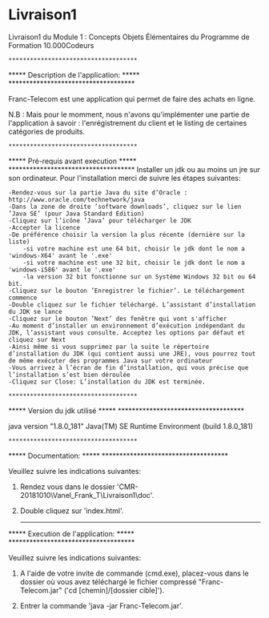 # Livraison1
Livraison1 du Module 1 : Concepts Objets Élémentaires du Programme de Formation 10.000Codeurs

	************************************
*****  	Description de l'application:   	*****
	************************************

Franc-Telecom est une application qui permet de faire des achats en ligne.

N.B : Mais pour le momment, nous n'avons qu'implémenter une partie de l'application à savoir :
	l'enrégistrement du client et le listing de certaines catégories de produits. 

	************************************
*****  	     Pré-requis avant execution		*****
	************************************
Installer un jdk ou au moins un jre sur son ordinateur.
Pour l'installation merci de suivre les étapes suivantes:

	-Rendez-vous sur la partie Java du site d’Oracle : http://www.oracle.com/technetwork/java
	-Dans la zone de droite ’software downloads’, cliquez sur le lien ’Java SE’ (pour Java Standard Edition)
	-Cliquez sur l’icône ’Java’ pour télécharger le JDK
	-Accepter la licence
	-De préférence choisir la version la plus récente (dernière sur la liste)
		-si votre machine est une 64 bit, choisir le jdk dont le nom a 'windows-X64' avant le '.exe'
		-si votre machine est une 32 bit, choisir le jdk dont le nom a 'windows-i586' avant le '.exe'
		-la version 32 bit fonctionne sur un Système Windows 32 bit ou 64 bit.
	-Cliquez sur le bouton ’Enregistrer le fichier’. Le téléchargement commence
	-Double cliquez sur le fichier téléchargé. L’assistant d’installation du JDK se lance
	-Cliquez sur le bouton ’Next’ des fenêtre qui vont s'afficher
	-Au moment d’installer un environnement d’exécution indépendant du JDK, l’assistant vous consulte. Acceptez les options par défaut et cliquez sur Next
	-Ainsi même si vous supprimez par la suite le répertoire d’installation du JDK (qui contient aussi une JRE), vous pourrez tout de même exécuter des programmes Java sur votre ordinateur
	-Vous arrivez à l’écran de fin d’installation, qui vous précise que l’installation s’est bien déroulée 
	-Cliquez sur Close: L’installation du JDK est terminée. 

	************************************
*****  		Version du jdk utilisé		  *****
	************************************

java version "1.8.0_181"
Java(TM) SE Runtime Environment (build 1.8.0_181)


	************************************
*****  	Documentation:			  	*****
	************************************

Veuillez suivre les indications suivantes:

1) Rendez vous dans le dossier 'CMR-20181010\Vanel_Frank_T\Livraison1\doc'.

2) Double cliquez sur 'index.html'.

	
	************************************
***** 	Execution de l'application:		*****
	************************************

Veuillez suivre les indications suivantes:
	
1) 	A l'aide de votre invite de commande (cmd.exe),
	placez-vous dans le dossier où vous avez téléchargé
	le fichier compressé "Franc-Telecom.jar"
	('cd [chemin]/[dossier cible]').

2)	Entrer la commande 'java -jar Franc-Telecom.jar'.
